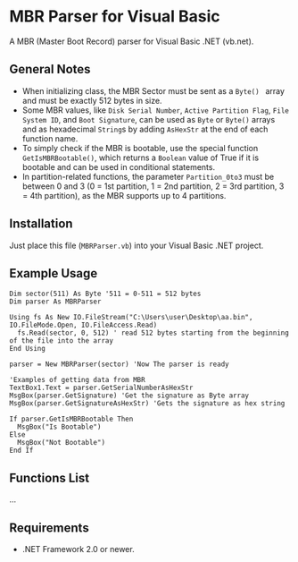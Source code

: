 # MBR Parser for Visual Basic
A MBR (Master Boot Record) parser for Visual Basic .NET (vb.net).

## General Notes
- When initializing class, the MBR Sector must be sent as a `Byte() ` array and must be exactly 512 bytes in size.
- Some MBR values, like `Disk Serial Number`, `Active Partition Flag`, `File System ID`, and `Boot Signature`, can be used as `Byte` or `Byte()` arrays and as hexadecimal `String`s by adding `AsHexStr` at the end of each function name.
- To simply check if the MBR is bootable, use the special function `GetIsMBRBootable()`, which returns a `Boolean` value of True if it is bootable and can be used in conditional statements.
- In partition-related functions, the parameter `Partition_0to3` must be between 0 and 3 (0 = 1st partition, 1 = 2nd partition, 2 = 3rd partition, 3 = 4th partition), as the MBR supports up to 4 partitions.

## Installation
Just place this file (`MBRParser.vb`) into your Visual Basic .NET project.

## Example Usage
```
Dim sector(511) As Byte '511 = 0-511 = 512 bytes
Dim parser As MBRParser

Using fs As New IO.FileStream("C:\Users\user\Desktop\aa.bin", IO.FileMode.Open, IO.FileAccess.Read)
  fs.Read(sector, 0, 512) ' read 512 bytes starting from the beginning of the file into the array
End Using

parser = New MBRParser(sector) 'Now The parser is ready

'Examples of getting data from MBR
TextBox1.Text = parser.GetSerialNumberAsHexStr
MsgBox(parser.GetSignature) 'Get the signature as Byte array
MsgBox(parser.GetSignatureAsHexStr) 'Gets the signature as hex string

If parser.GetIsMBRBootable Then
  MsgBox("Is Bootable")
Else
  MsgBox("Not Bootable")
End If
```

## Functions List
...

## Requirements
- .NET Framework 2.0 or newer.
